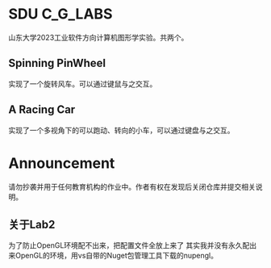 # SDU C_G_LABS
山东大学2023工业软件方向计算机图形学实验。共两个。
## Spinning PinWheel
实现了一个旋转风车。可以通过键鼠与之交互。
## A Racing Car
实现了一个多视角下的可以跑动、转向的小车，可以通过键盘与之交互。
# Announcement
请勿抄袭并用于任何教育机构的作业中。作者有权在发现后关闭仓库并提交相关说明。
## 关于Lab2
为了防止OpenGL环境配不出来，把配置文件全放上来了
其实我并没有永久配出来OpenGL的环境，用vs自带的Nuget包管理工具下载的nupengl。
